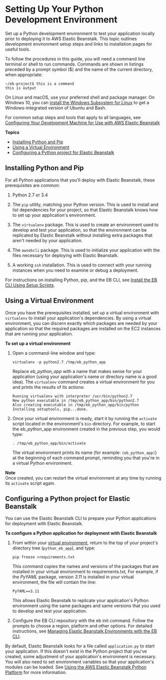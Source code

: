 # Setting Up Your Python Development Environment<a name="python-development-environment"></a>

Set up a Python development environment to test your application locally prior to deploying it to AWS Elastic Beanstalk\. This topic outlines development environment setup steps and links to installation pages for useful tools\.

To follow the procedures in this guide, you will need a command line terminal or shell to run commands\. Commands are shown in listings preceded by a prompt symbol \($\) and the name of the current directory, when appropriate:

```
~/eb-project$ this is a command
this is output
```

On Linux and macOS, use your preferred shell and package manager\. On Windows 10, you can [install the Windows Subsystem for Linux](https://docs.microsoft.com/en-us/windows/wsl/install-win10) to get a Windows\-integrated version of Ubuntu and Bash\.

For common setup steps and tools that apply to all languages, see [Configuring Your Development Machine for Use with AWS Elastic Beanstalk](chapter-devenv.md)

**Topics**
+ [Installing Python and Pip](#python-common-prereq)
+ [Using a Virtual Environment](#python-common-setup-venv)
+ [Configuring a Python project for Elastic Beanstalk](#python-common-configuring)

## Installing Python and Pip<a name="python-common-prereq"></a>

For all Python applications that you'll deploy with Elastic Beanstalk, these prerequisites are common:

1. Python 2\.7 or 3\.4

1. The `pip` utility, matching your Python version\. This is used to install and list dependencies for your project, so that Elastic Beanstalk knows how to set up your application's environment\.

1. The `virtualenv` package\. This is used to create an environment used to develop and test your application, so that the environment can be replicated by Elastic Beanstalk without installing extra packages that aren't needed by your application\.

1. The `awsebcli` package\. This is used to initialize your application with the files necessary for deploying with Elastic Beanstalk\.

1. A working `ssh` installation\. This is used to connect with your running instances when you need to examine or debug a deployment\.

For instructions on installing Python, pip, and the EB CLI, see [Install the EB CLI Using Setup Scripts](eb-cli3-install.md)\.

## Using a Virtual Environment<a name="python-common-setup-venv"></a>

Once you have the prerequisites installed, set up a virtual environment with `virtualenv` to install your application's dependencies\. By using a virtual environment, you can discern exactly which packages are needed by your application so that the required packages are installed on the EC2 instances that are running your application\.

**To set up a virtual environment**

1. Open a command\-line window and type:

   ```
   virtualenv -p python2.7 /tmp/eb_python_app
   ```

   Replace *eb\_python\_app* with a name that makes sense for your application \(using your application's name or directory name is a good idea\)\. The `virtualenv` command creates a virtual environment for you and prints the results of its actions:

   ```
   Running virtualenv with interpreter /usr/bin/python2.7
   New python executable in /tmp/eb_python_app/bin/python2.7
   Also creating executable in /tmp/eb_python_app/bin/python
   Installing setuptools, pip...done.
   ```

1. Once your virtual environment is ready, start it by running the `activate` script located in the environment's `bin` directory\. For example, to start the eb\_python\_app environment created in the previous step, you would type:

   ```
   . /tmp/eb_python_app/bin/activate
   ```

   The virtual environment prints its name \(for example: `(eb_python_app)`\) at the beginning of each command prompt, reminding you that you're in a virtual Python environment\.

**Note**  
Once created, you can restart the virtual environment at any time by running its `activate` script again\.

## Configuring a Python project for Elastic Beanstalk<a name="python-common-configuring"></a>

You can use the Elastic Beanstalk CLI to prepare your Python applications for deployment with Elastic Beanstalk\.

**To configure a Python application for deployment with Elastic Beanstalk**

1. From within your [virtual environment](#python-common-setup-venv), return to the top of your project's directory tree \(`python_eb_app`\), and type:

   ```
   pip freeze >requirements.txt
   ```

   This command copies the names and versions of the packages that are installed in your virtual environment to requirements\.txt, For example, if the *PyYAML* package, version *3\.11* is installed in your virtual environment, the file will contain the line:

   ```
   PyYAML==3.11
   ```

   This allows Elastic Beanstalk to replicate your application's Python environment using the same packages and same versions that you used to develop and test your application\.

1. Configure the EB CLI repository with the eb init command\. Follow the prompts to choose a region, platform and other options\. For detailed instructions, see [Managing Elastic Beanstalk Environments with the EB CLI](eb-cli3-getting-started.md)\.

By default, Elastic Beanstalk looks for a file called `application.py` to start your application\. If this doesn't exist in the Python project that you've created, some adjustment of your application's environment is necessary\. You will also need to set environment variables so that your application's modules can be loaded\. See [Using the AWS Elastic Beanstalk Python Platform](create-deploy-python-container.md) for more information\.